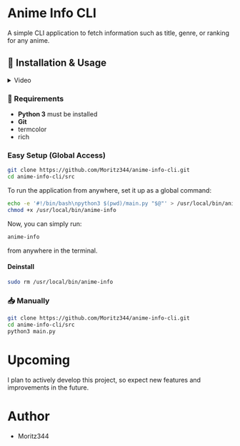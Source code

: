 # Anime Info CLI

A simple CLI application to fetch information such as title, genre, or ranking for any anime.


## 🚀 Installation & Usage

</details>
<details>
<summary>Video</summary>
  
https://github.com/user-attachments/assets/4c241fd9-93d8-40f0-9696-188e0bc4cea2




</details>


### 🔧 Requirements
- **Python 3** must be installed
- **Git**
- termcolor
- rich

### Easy Setup (Global Access)

```bash
git clone https://github.com/Moritz344/anime-info-cli.git
cd anime-info-cli/src
```

To run the application from anywhere, set it up as a global command:

```bash
echo -e '#!/bin/bash\npython3 $(pwd)/main.py "$@"' > /usr/local/bin/anime-info
chmod +x /usr/local/bin/anime-info
```


Now, you can simply run:
```bash
anime-info
```

from anywhere in the terminal.

#### Deinstall
```bash
sudo rm /usr/local/bin/anime-info
```


### 📥 Manually
```bash
git clone https://github.com/Moritz344/anime-info-cli.git
cd anime-info-cli/src
python3 main.py
```

# Upcoming
I plan to actively develop this project, so expect new features and improvements in the future.


# Author
- Moritz344

